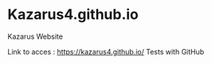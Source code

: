 # Kazarus4.github.io
Kazarus Website

Link to acces : https://kazarus4.github.io/
Tests with GitHub
